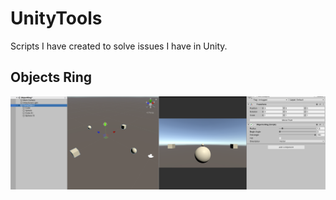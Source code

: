 # UnityTools
Scripts I have created to solve issues I have in Unity. 

## Objects Ring
![Object Ring](/images/ObjectRing.png)






